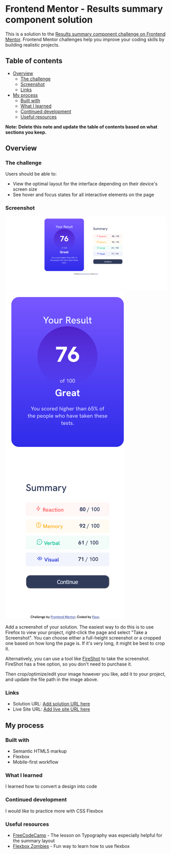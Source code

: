# Frontend Mentor - Results summary component solution

This is a solution to the [Results summary component challenge on Frontend Mentor](https://www.frontendmentor.io/challenges/results-summary-component-CE_K6s0maV). Frontend Mentor challenges help you improve your coding skills by building realistic projects. 

## Table of contents

- [Overview](#overview)
  - [The challenge](#the-challenge)
  - [Screenshot](#screenshot)
  - [Links](#links)
- [My process](#my-process)
  - [Built with](#built-with)
  - [What I learned](#what-i-learned)
  - [Continued development](#continued-development)
  - [Useful resources](#useful-resources)



**Note: Delete this note and update the table of contents based on what sections you keep.**

## Overview

### The challenge

Users should be able to:

- View the optimal layout for the interface depending on their device's screen size
- See hover and focus states for all interactive elements on the page

### Screenshot

![results summary component - desktop view](https://github.com/JLenika/RS/blob/main/Frontend%20desktop.png)
![results summary component - mobile view](https://github.com/JLenika/RS/blob/main/Frontend%20mobile.png)

Add a screenshot of your solution. The easiest way to do this is to use Firefox to view your project, right-click the page and select "Take a Screenshot". You can choose either a full-height screenshot or a cropped one based on how long the page is. If it's very long, it might be best to crop it.

Alternatively, you can use a tool like [FireShot](https://getfireshot.com/) to take the screenshot. FireShot has a free option, so you don't need to purchase it.

Then crop/optimize/edit your image however you like, add it to your project, and update the file path in the image above.

### Links

- Solution URL: [Add solution URL here](https://www.frontendmentor.io/solutions/results-summary-component-YlPOR94EWt)
- Live Site URL: [Add live site URL here](https://jlenika.github.io/RS/)

## My process

### Built with

- Semantic HTML5 markup
- Flexbox
- Mobile-first workflow

### What I learned

I learned how to convert a design into code

### Continued development

I would like to practice more with CSS Flexbox

### Useful resources

- [FreeCodeCamp](https://www.freecodecamp.com) - The lesson on Typography was especially helpful for the summary layout
- [Flexbox Zombies](https://mastery.games/flexboxzombies) - Fun way to learn how to use flexbox




